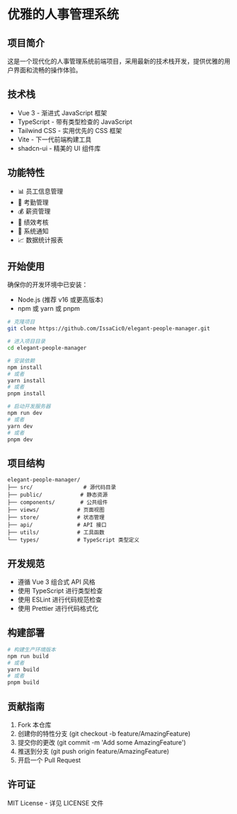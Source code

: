 # 优雅的人事管理系统

## 项目简介

这是一个现代化的人事管理系统前端项目，采用最新的技术栈开发，提供优雅的用户界面和流畅的操作体验。

## 技术栈

- Vue 3 - 渐进式 JavaScript 框架
- TypeScript - 带有类型检查的 JavaScript
- Tailwind CSS - 实用优先的 CSS 框架
- Vite - 下一代前端构建工具
- shadcn-ui - 精美的 UI 组件库

## 功能特性

- 📊 员工信息管理
- 📅 考勤管理
- 💰 薪资管理
- 📝 绩效考核
- 🔔 系统通知
- 📈 数据统计报表

## 开始使用

确保你的开发环境中已安装：
- Node.js (推荐 v16 或更高版本)
- npm 或 yarn 或 pnpm

```bash
# 克隆项目
git clone https://github.com/IssaCic0/elegant-people-manager.git

# 进入项目目录
cd elegant-people-manager

# 安装依赖
npm install
# 或者
yarn install
# 或者
pnpm install

# 启动开发服务器
npm run dev
# 或者
yarn dev
# 或者
pnpm dev
```

## 项目结构

```
elegant-people-manager/
├── src/                # 源代码目录
├── public/            # 静态资源
├── components/        # 公共组件
├── views/            # 页面视图
├── store/            # 状态管理
├── api/              # API 接口
├── utils/            # 工具函数
└── types/            # TypeScript 类型定义
```

## 开发规范

- 遵循 Vue 3 组合式 API 风格
- 使用 TypeScript 进行类型检查
- 使用 ESLint 进行代码规范检查
- 使用 Prettier 进行代码格式化

## 构建部署

```bash
# 构建生产环境版本
npm run build
# 或者
yarn build
# 或者
pnpm build
```

## 贡献指南

1. Fork 本仓库
2. 创建你的特性分支 (git checkout -b feature/AmazingFeature)
3. 提交你的更改 (git commit -m 'Add some AmazingFeature')
4. 推送到分支 (git push origin feature/AmazingFeature)
5. 开启一个 Pull Request

## 许可证

MIT License - 详见 LICENSE 文件
